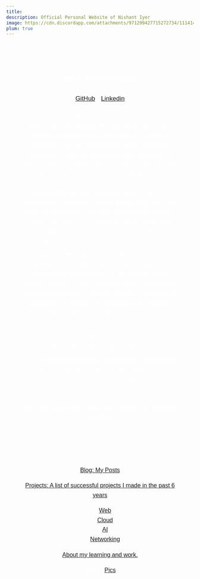 ```yaml
---
title: 
description: Official Personal Website of Nishant Iyer
image: https://cdn.discordapp.com/attachments/971299427715272734/1114144376311001168/Nishant_Iyer.png
plum: true
---
```


<div style="
  font-family: Arial, sans-serif;
  font-size: 17px;
  color: #fff;
  line-height: 1.6;
  background-color: transparent;
  margin: 0;
  text-align: center;
  max-width: 100%;
  padding: 40px;
  margin: 0 auto;
">

## Hey, I'm Nishant

<p style="display: flex; gap: 01rem; flex-wrap: wrap; justify-content: center; margin-top: 0rem;">
  <a href="https://github.com/nishantiyer" target="_blank">GitHub</a>
  <a href="https://www.linkedin.com/in/n1sh/" target="_blank">Linkedin</a>
</p>

14-year-old founder and chief executive @ Portena - world's foremost remote desktop architecture. With extensive knowledge and experience in a variety of domains of IT like virtualization, cloud, software architecture, systems engineering, and networking, I strive to make meaningful waves in the industry through my intense work ethic and indomitable drive.

Having been around computers since I was 7, I acquired this proficiency through diligent self-study and hands-on experience. This early exposure to computers ignited a fire within me, driving me to constantly seek new challenges and expand my horizons. Through countless hours of self-study and experimentation, I honed my skills and developed a deep understanding of intricate IT concepts. From configuring complex virtualization environments to architecting robust software systems, I have embraced every opportunity to push the boundaries of what is possible in the realm of technology. My passion for innovation and problem-solving fuels my desire to make a lasting impact across the broader landscape of IT. With an unyielding determination and a hunger for knowledge, I am poised to continue my journey of growth and success.

I am currently grinding in the development and ideation of Portena, which has made me somewhat inactive in the industry and community; hope y'all are doing well without me!

You may know more about me by visiting the following pages:

</div>

<div style="
  font-family: Arial, sans-serif;
  font-size: 16px;
  color: #fff;
  line-height: 1.6;
  background-color: transparent;
  margin: 0;
  text-align: center;
  max-width: 100%;
  padding: 40px;
  margin: 0 auto;
">

<a href="https://nishantiyer.netlify.app/posts" target="_blank">Blog: My Posts</a>

<a href="https://nishantiyer.netlify.app/projects" target="_blank">Projects: A list of successful projects I made in the past 6 years</a>

- <a href="https://nishantiyer.netlify.app/projects#web-apps" target="_blank">Web</a>
- <a href="https://nishantiyer.netlify.app/projects#cloud" target="_blank">Cloud</a>
- <a href="https://nishantiyer.netlify.app/projects#bots-nlp-transformers" target="_blank">AI</a>
- <a href="https://nishantiyer.netlify.app/projects#networking" target="_blank">Networking</a>

<a href="https://nishantiyer.netlify.app/academia" target="_blank">About my learning and work.</a>

Other -
<a href="https://nishantiyer.netlify.app/pics" target="_blank">Pics</a>

</div>
